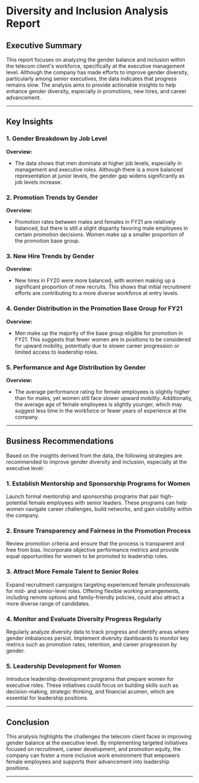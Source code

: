 # Diversity and Inclusion Analysis Report


## Executive Summary

This report focuses on analyzing the gender balance and inclusion within the telecom client's workforce, specifically at the executive management level. Although the company has made efforts to improve gender diversity, particularly among senior executives, the data indicates that progress remains slow. The analysis aims to provide actionable insights to help enhance gender diversity, especially in promotions, new hires, and career advancement.

---

## Key Insights

### 1. Gender Breakdown by Job Level
**Overview:**  
- The data shows that men dominate at higher job levels, especially in management and executive roles. Although there is a more balanced representation at junior levels, the gender gap widens significantly as job levels increase.


### 2. Promotion Trends by Gender
**Overview:**  
- Promotion rates between males and females in FY21 are relatively balanced, but there is still a slight disparity favoring male employees in certain promotion decisions. Women make up a smaller proportion of the promotion base group.


### 3. New Hire Trends by Gender
**Overview:**  
- New hires in FY20 were more balanced, with women making up a significant proportion of new recruits. This shows that initial recruitment efforts are contributing to a more diverse workforce at entry levels.


### 4. Gender Distribution in the Promotion Base Group for FY21
**Overview:**  
- Men make up the majority of the base group eligible for promotion in FY21. This suggests that fewer women are in positions to be considered for upward mobility, potentially due to slower career progression or limited access to leadership roles.


### 5. Performance and Age Distribution by Gender
**Overview:**  
- The average performance rating for female employees is slightly higher than for males, yet women still face slower upward mobility. Additionally, the average age of female employees is slightly younger, which may suggest less time in the workforce or fewer years of experience at the company.


---

## Business Recommendations

Based on the insights derived from the data, the following strategies are recommended to improve gender diversity and inclusion, especially at the executive level:

### 1. Establish Mentorship and Sponsorship Programs for Women
Launch formal mentorship and sponsorship programs that pair high-potential female employees with senior leaders. These programs can help women navigate career challenges, build networks, and gain visibility within the company.

### 2. Ensure Transparency and Fairness in the Promotion Process
Review promotion criteria and ensure that the process is transparent and free from bias. Incorporate objective performance metrics and provide equal opportunities for women to be promoted to leadership roles.

### 3. Attract More Female Talent to Senior Roles
Expand recruitment campaigns targeting experienced female professionals for mid- and senior-level roles. Offering flexible working arrangements, including remote options and family-friendly policies, could also attract a more diverse range of candidates.

### 4. Monitor and Evaluate Diversity Progress Regularly
Regularly analyze diversity data to track progress and identify areas where gender imbalances persist. Implement diversity dashboards to monitor key metrics such as promotion rates, retention, and career progression by gender.

### 5. Leadership Development for Women
Introduce leadership development programs that prepare women for executive roles. These initiatives could focus on building skills such as decision-making, strategic thinking, and financial acumen, which are essential for leadership positions.

---

## Conclusion

This analysis highlights the challenges the telecom client faces in improving gender balance at the executive level. By implementing targeted initiatives focused on recruitment, career development, and promotion equity, the company can foster a more inclusive work environment that empowers female employees and supports their advancement into leadership positions.

---


